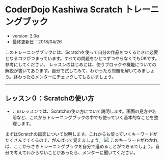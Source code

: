 # CoderDojo Kashiwa Scratch トレーニングブック

* version: 2.0α
* 最終更新日：2018/04/26

このトレーニングブックには、Scratchを使って自分の作品をつくるときに必要となるコツがつまっています。すべての問題をひとつずつやらなくてもOKです。参考にしてください。
レッスンのはじめには、使うブロックや機能についての解説が書いてあります。自分で試してみて、わかったら問題を解いてみましょう。終わったらメンターにチェックしてもらいましょう。

---

## レッスン０：Scratchの使い方

* このレッスンでは、Scratchの使い方について説明します。画面の見方や名前など、これからトレーニングブックの中でも使っていく基本的なことを整理します。

まずはScratchの画面について説明します。これからも使っていくキーワードがたくさんでてくるので、がんばって覚えましょう。
![](https://i.imgur.com/5J2ZrSp.png)
このキーワードがわかれば、ここからさきトレーニングブックを自分で進めることができるでしょう。自分で考えてわからないことがあったら、メンターに聞いてください。
